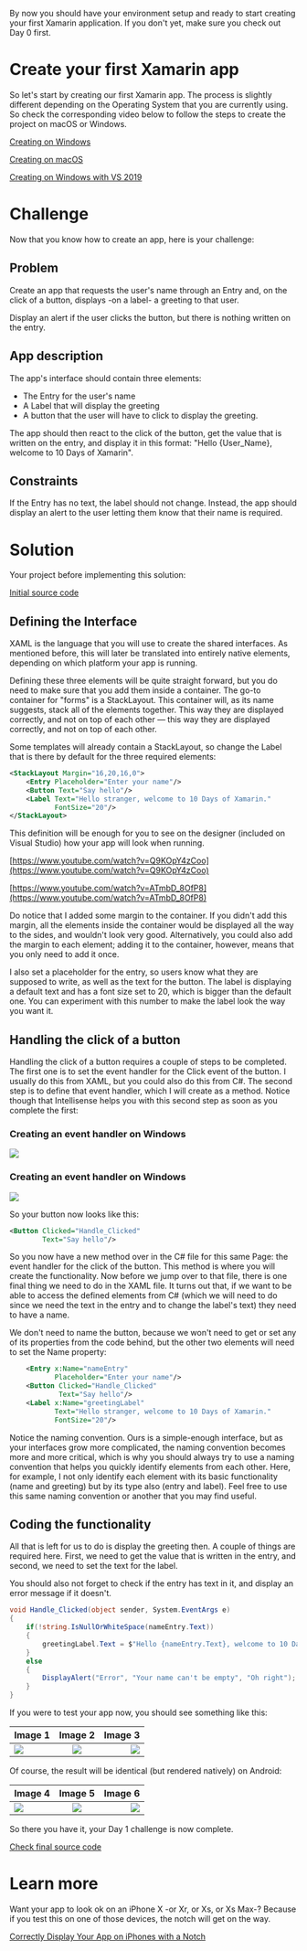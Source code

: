By now you should have your environment setup and ready to start creating your first Xamarin application. If you don't yet, make sure you check out Day 0 first.

# Create your first Xamarin app

So let's start by creating our first Xamarin app. The process is slightly different depending on the Operating System that you are currently using. So check the corresponding video below to follow the steps to create the project on macOS or Windows.

[Creating on Windows](https://www.youtube.com/watch?v=a2voTRVe4Es)

[Creating on macOS](https://www.youtube.com/watch?v=wZOhxb5pvUw)

[Creating on Windows with VS 2019](https://youtu.be/XH5Dnp5Li74)

# Challenge

Now that you know how to create an app, here is your challenge:

## Problem

Create an app that requests the user's name through an Entry and, on the click of a button, displays -on a label- a greeting to that user.

Display an alert if the user clicks the button, but there is nothing written on the entry.

## App description

The app's interface should contain three elements:

- The Entry for the user's name
- A Label that will display the greeting
- A button that the user will have to click to display the greeting.

The app should then react to the click of the button, get the value that is written on the entry, and display it in this format: "Hello {User_Name}, welcome to 10 Days of Xamarin".

## Constraints

If the Entry has no text, the label should not change. Instead, the app should display an alert to the user letting them know that their name is required.

# Solution

Your project before implementing this solution:

[Initial source code](/LaloCo/10DaysOfXamarin/tree/Day1/initial)

## Defining the Interface

XAML is the language that you will use to create the shared interfaces. As mentioned before, this will later be translated into entirely native elements, depending on which platform your app is running.

Defining these three elements will be quite straight forward, but you do need to make sure that you add them inside a container. The go-to container for "forms" is a StackLayout. This container will, as its name suggests, stack all of the elements together. This way they are displayed correctly, and not on top of each other — this way they are displayed correctly, and not on top of each other.

Some templates will already contain a StackLayout, so change the Label that is there by default for the three required elements:

``` xml
<StackLayout Margin="16,20,16,0">
    <Entry Placeholder="Enter your name"/>
    <Button Text="Say hello"/>
    <Label Text="Hello stranger, welcome to 10 Days of Xamarin."
           FontSize="20"/>
</StackLayout>
```

This definition will be enough for you to see on the designer (included on Visual Studio) how your app will look when running.

[https://www.youtube.com/watch?v=Q9KOpY4zCoo](https://www.youtube.com/watch?v=Q9KOpY4zCoo)

[https://www.youtube.com/watch?v=ATmbD_8OfP8](https://www.youtube.com/watch?v=ATmbD_8OfP8)

Do notice that I added some margin to the container. If you didn't add this margin, all the elements inside the container would be displayed all the way to the sides, and wouldn't look very good. Alternatively, you could also add the margin to each element; adding it to the container, however, means that you only need to add it once.

I also set a placeholder for the entry, so users know what they are supposed to write, as well as the text for the button. The label is displaying a default text and has a font size set to 20, which is bigger than the default one. You can experiment with this number to make the label look the way you want it.

## Handling the click of a button

Handling the click of a button requires a couple of steps to be completed. The first one is to set the event handler for the Click event of the button. I usually do this from XAML, but you could also do this from C#. The second step is to define that event handler, which I will create as a method. Notice though that Intellisense helps you with this second step as soon as you complete the first:

### Creating an event handler on Windows
![](https://10daysofxamarin.files.wordpress.com/2019/03/day1-eventhandlerwindows.gif?w=700)

### Creating an event handler on Windows
![](https://10daysofxamarin.files.wordpress.com/2019/03/day1-eventhandlermac.gif?w=700)

So your button now looks like this:

``` xml
<Button Clicked="Handle_Clicked"
        Text="Say hello"/>
```

So you now have a new method over in the C# file for this same Page: the event handler for the click of the button. This method is where you will create the functionality. Now before we jump over to that file, there is one final thing we need to do in the XAML file. It turns out that, if we want to be able to access the defined elements from C# (which we will need to do since we need the text in the entry and to change the label's text) they need to have a name.

We don't need to name the button, because we won't need to get or set any of its properties from the code behind, but the other two elements will need to set the Name property:

``` xml
    <Entry x:Name="nameEntry"
           Placeholder="Enter your name"/>
    <Button Clicked="Handle_Clicked"
            Text="Say hello"/>
    <Label x:Name="greetingLabel"
           Text="Hello stranger, welcome to 10 Days of Xamarin."
           FontSize="20"/>
```

Notice the naming convention. Ours is a simple-enough interface, but as your interfaces grow more complicated, the naming convention becomes more and more critical, which is why you should always try to use a naming convention that helps you quickly identify elements from each other. Here, for example, I not only identify each element with its basic functionality (name and greeting) but by its type also (entry and label). Feel free to use this same naming convention or another that you may find useful.

## Coding the functionality

All that is left for us to do is display the greeting then. A couple of things are required here. First, we need to get the value that is written in the entry, and second, we need to set the text for the label.

You should also not forget to check if the entry has text in it, and display an error message if it doesn't.

``` csharp
void Handle_Clicked(object sender, System.EventArgs e)
{
    if(!string.IsNullOrWhiteSpace(nameEntry.Text))
    {
        greetingLabel.Text = $"Hello {nameEntry.Text}, welcome to 10 Days of Xamarin.";
    }
    else
    {
        DisplayAlert("Error", "Your name can't be empty", "Oh right");
    }
}
```

If you were to test your app now, you should see something like this:

| Image 1        | Image 2           | Image 3  |
| ------------- |:-------------:| -----:|
| ![](https://10daysofxamarin.files.wordpress.com/2019/03/day1-001.png)      | ![](https://10daysofxamarin.files.wordpress.com/2019/03/day1-002-1.png) | ![](https://10daysofxamarin.files.wordpress.com/2019/03/day1-003-1.png) |

Of course, the result will be identical (but rendered natively) on Android:

| Image 4        | Image 5           | Image 6  |
| ------------- |:-------------:| -----:|
| ![](https://10daysofxamarin.files.wordpress.com/2019/03/day1-004.png)      | ![](https://10daysofxamarin.files.wordpress.com/2019/03/day1-005.png) | ![](https://10daysofxamarin.files.wordpress.com/2019/03/day1-006.png) |

So there you have it, your Day 1 challenge is now complete.

[Check final source code](/LaloCo/10DaysOfXamarin/tree/Day1/final)

# Learn more

Want your app to look ok on an iPhone X -or Xr, or Xs, or Xs Max-? Because if you test this on one of those devices, the notch will get on the way.

[Correctly Display Your App on iPhones with a Notch](https://lalorosas.com/blog/adapting-to-the-notch)
